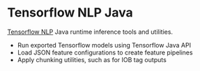 # Tensorflow NLP Java

[Tensorflow NLP](https://github.com/jgung/tf-nlp) Java runtime inference tools and utilities.

* Run exported Tensorflow models using Tensorflow Java API
* Load JSON feature configurations to create feature pipelines
* Apply chunking utilities, such as for IOB tag outputs
